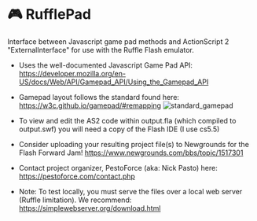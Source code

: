 # 🎮 RufflePad
Interface between Javascript game pad methods and ActionScript 2 "ExternalInterface" for use with the Ruffle Flash emulator.

- Uses the well-documented Javascript Game Pad API: https://developer.mozilla.org/en-US/docs/Web/API/Gamepad_API/Using_the_Gamepad_API

- Gamepad layout follows the standard found here: https://w3c.github.io/gamepad/#remapping
![standard_gamepad](https://user-images.githubusercontent.com/40042480/210491456-14b8f89e-15a9-4465-8d52-730f8440c17f.svg)

- To view and edit the AS2 code within output.fla (which compiled to output.swf) you will need a copy of the Flash IDE (I use cs5.5)

- Consider uploading your resulting project file(s) to Newgrounds for the Flash Forward Jam!
https://www.newgrounds.com/bbs/topic/1517301

- Contact project organizer, PestoForce (aka: Nick Pasto) here:
https://pestoforce.com/contact.php

- Note: To test locally, you must serve the files over a local web server (Ruffle limitation).
We recommend: https://simplewebserver.org/download.html
